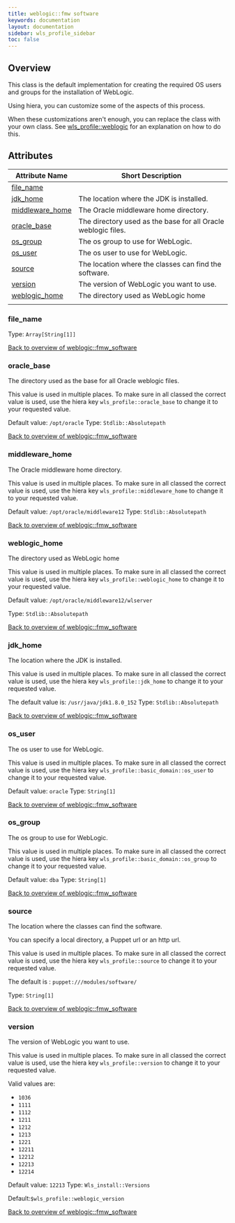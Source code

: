 ```yaml
---
title: weblogic::fmw software
keywords: documentation
layout: documentation
sidebar: wls_profile_sidebar
toc: false
---
```

## Overview

This class is the default implementation for creating the required OS users and groups for the installation of WebLogic.

Using hiera, you can customize some of the aspects of this process.

When these customizations aren't enough, you can replace the class with your own class. See [wls_profile::weblogic](./weblogic.html) for an explanation on how to do this.







## Attributes



Attribute Name                                             | Short Description                                             |
---------------------------------------------------------- | ------------------------------------------------------------- |
[file_name](#weblogic::fmw_software_file_name)             |                                                               |
[jdk_home](#weblogic::fmw_software_jdk_home)               | The location where the JDK is installed.                      |
[middleware_home](#weblogic::fmw_software_middleware_home) | The Oracle middleware home directory.                         |
[oracle_base](#weblogic::fmw_software_oracle_base)         | The directory used as the base for all Oracle weblogic files. |
[os_group](#weblogic::fmw_software_os_group)               | The os group to use for WebLogic.                             |
[os_user](#weblogic::fmw_software_os_user)                 | The os user to use for WebLogic.                              |
[source](#weblogic::fmw_software_source)                   | The location where the classes can find the software.         |
[version](#weblogic::fmw_software_version)                 | The version of WebLogic you want to use.                      |
[weblogic_home](#weblogic::fmw_software_weblogic_home)     | The directory used as WebLogic home
                          |




### file_name<a name='weblogic::fmw_software_file_name'>


Type: `Array[String[1]]`


[Back to overview of weblogic::fmw_software](#attributes)

### oracle_base<a name='weblogic::fmw_software_oracle_base'>

The directory used as the base for all Oracle weblogic files.

This value is used in multiple places. To make sure in all classed the correct value is used, use the hiera key `wls_profile::oracle_base` to change it to your requested value.

Default value: `/opt/oracle`
Type: `Stdlib::Absolutepath`


[Back to overview of weblogic::fmw_software](#attributes)

### middleware_home<a name='weblogic::fmw_software_middleware_home'>

The Oracle middleware home directory.

This value is used in multiple places. To make sure in all classed the correct value is used, use the hiera key `wls_profile::middleware_home` to change it to your requested value.

Default value: `/opt/oracle/middleware12`
Type: `Stdlib::Absolutepath`


[Back to overview of weblogic::fmw_software](#attributes)

### weblogic_home<a name='weblogic::fmw_software_weblogic_home'>

The directory used as WebLogic home

This value is used in multiple places. To make sure in all classed the correct value is used, use the hiera key `wls_profile::weblogic_home` to change it to your requested value.

Default value: `/opt/oracle/middleware12/wlserver`

Type: `Stdlib::Absolutepath`


[Back to overview of weblogic::fmw_software](#attributes)

### jdk_home<a name='weblogic::fmw_software_jdk_home'>

The location where the JDK is installed.

This value is used in multiple places. To make sure in all classed the correct value is used, use the hiera key `wls_profile::jdk_home` to change it to your requested value.

The default value is: `/usr/java/jdk1.8.0_152`
Type: `Stdlib::Absolutepath`


[Back to overview of weblogic::fmw_software](#attributes)

### os_user<a name='weblogic::fmw_software_os_user'>

The os user to use for WebLogic.

This value is used in multiple places. To make sure in all classed the correct value is used, use the hiera key `wls_profile::basic_domain::os_user` to change it to your requested value.

Default value: `oracle`
Type: `String[1]`


[Back to overview of weblogic::fmw_software](#attributes)

### os_group<a name='weblogic::fmw_software_os_group'>

The os group to use for WebLogic.

This value is used in multiple places. To make sure in all classed the correct value is used, use the hiera key `wls_profile::basic_domain::os_group` to change it to your requested value.

Default value: `dba`
Type: `String[1]`


[Back to overview of weblogic::fmw_software](#attributes)

### source<a name='weblogic::fmw_software_source'>

The location where the classes can find the software. 

You can specify a local directory, a Puppet url or an http url.

This value is used in multiple places. To make sure in all classed the correct value is used, use the hiera key `wls_profile::source` to change it to your requested value.

The default is : `puppet:///modules/software/`

Type: `String[1]`


[Back to overview of weblogic::fmw_software](#attributes)

### version<a name='weblogic::fmw_software_version'>

The version of WebLogic you want to use.

This value is used in multiple places. To make sure in all classed the correct value is used, use the hiera key `wls_profile::version` to change it to your requested value.

Valid values are:

  - `1036`
  - `1111`
  - `1112`
  - `1211`
  - `1212`
  - `1213`
  - `1221`
  - `12211`
  - `12212`
  - `12213`
  - `12214`

Default value: `12213`
Type: `Wls_install::Versions`

Default:`$wls_profile::weblogic_version`

[Back to overview of weblogic::fmw_software](#attributes)
